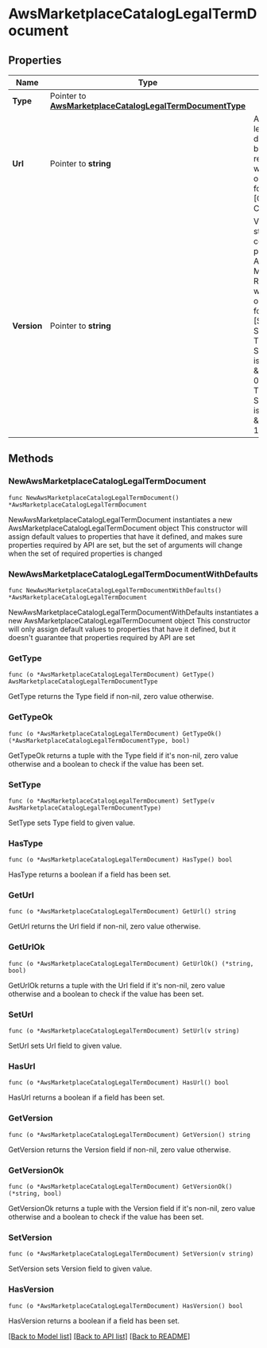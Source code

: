 # AwsMarketplaceCatalogLegalTermDocument

## Properties

Name | Type | Description | Notes
------------ | ------------- | ------------- | -------------
**Type** | Pointer to [**AwsMarketplaceCatalogLegalTermDocumentType**](AwsMarketplaceCatalogLegalTermDocumentType.md) |  | [optional] 
**Url** | Pointer to **string** | A URL to the legal document for buyers to read. Required when Type is one of the following [CustomEula, CustomDsa]. | [optional] 
**Version** | Pointer to **string** | Version of standard contracts provided by AWS Marketplace. Required when Type is one of the following [StandardEula, StandardDsa]. The version of StandardEula is \&quot;2022-07-14\&quot;. The version of StandardDsa is \&quot;2019-12-12\&quot;. | [optional] 

## Methods

### NewAwsMarketplaceCatalogLegalTermDocument

`func NewAwsMarketplaceCatalogLegalTermDocument() *AwsMarketplaceCatalogLegalTermDocument`

NewAwsMarketplaceCatalogLegalTermDocument instantiates a new AwsMarketplaceCatalogLegalTermDocument object
This constructor will assign default values to properties that have it defined,
and makes sure properties required by API are set, but the set of arguments
will change when the set of required properties is changed

### NewAwsMarketplaceCatalogLegalTermDocumentWithDefaults

`func NewAwsMarketplaceCatalogLegalTermDocumentWithDefaults() *AwsMarketplaceCatalogLegalTermDocument`

NewAwsMarketplaceCatalogLegalTermDocumentWithDefaults instantiates a new AwsMarketplaceCatalogLegalTermDocument object
This constructor will only assign default values to properties that have it defined,
but it doesn't guarantee that properties required by API are set

### GetType

`func (o *AwsMarketplaceCatalogLegalTermDocument) GetType() AwsMarketplaceCatalogLegalTermDocumentType`

GetType returns the Type field if non-nil, zero value otherwise.

### GetTypeOk

`func (o *AwsMarketplaceCatalogLegalTermDocument) GetTypeOk() (*AwsMarketplaceCatalogLegalTermDocumentType, bool)`

GetTypeOk returns a tuple with the Type field if it's non-nil, zero value otherwise
and a boolean to check if the value has been set.

### SetType

`func (o *AwsMarketplaceCatalogLegalTermDocument) SetType(v AwsMarketplaceCatalogLegalTermDocumentType)`

SetType sets Type field to given value.

### HasType

`func (o *AwsMarketplaceCatalogLegalTermDocument) HasType() bool`

HasType returns a boolean if a field has been set.

### GetUrl

`func (o *AwsMarketplaceCatalogLegalTermDocument) GetUrl() string`

GetUrl returns the Url field if non-nil, zero value otherwise.

### GetUrlOk

`func (o *AwsMarketplaceCatalogLegalTermDocument) GetUrlOk() (*string, bool)`

GetUrlOk returns a tuple with the Url field if it's non-nil, zero value otherwise
and a boolean to check if the value has been set.

### SetUrl

`func (o *AwsMarketplaceCatalogLegalTermDocument) SetUrl(v string)`

SetUrl sets Url field to given value.

### HasUrl

`func (o *AwsMarketplaceCatalogLegalTermDocument) HasUrl() bool`

HasUrl returns a boolean if a field has been set.

### GetVersion

`func (o *AwsMarketplaceCatalogLegalTermDocument) GetVersion() string`

GetVersion returns the Version field if non-nil, zero value otherwise.

### GetVersionOk

`func (o *AwsMarketplaceCatalogLegalTermDocument) GetVersionOk() (*string, bool)`

GetVersionOk returns a tuple with the Version field if it's non-nil, zero value otherwise
and a boolean to check if the value has been set.

### SetVersion

`func (o *AwsMarketplaceCatalogLegalTermDocument) SetVersion(v string)`

SetVersion sets Version field to given value.

### HasVersion

`func (o *AwsMarketplaceCatalogLegalTermDocument) HasVersion() bool`

HasVersion returns a boolean if a field has been set.


[[Back to Model list]](../README.md#documentation-for-models) [[Back to API list]](../README.md#documentation-for-api-endpoints) [[Back to README]](../README.md)


